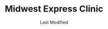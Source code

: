 ---
layout: location-page
date: Last Modified
description: "Local COVID-19 testing is available at Midwest Express Clinic in Skokie, Illinois, USA."
permalink: "locations/illinois/skokie/midwest-express-clinic-4/"
tags:
  - locations
  - illinois
title: Midwest Express Clinic
uniqueName: midwest-express-clinic-4
state: Illinois
stateAbbr: IL
hood: "Skokie"
address: "9735 Skokie Blvd"
city: "Skokie"
zip: "60077"
zipsNearby: "46301 46302 46303 46304 46307 46308 46311 46312 46401 46402 46403 46404 46405 46406 46407 46408 46409 46410 46411 46319 46320 46321 46322 46323 46324 46325 46327 46341 46342 46347 46350 46352 46355 46356 46360 46361 46368 46373 46375 46376 46377 46382 46383 46384 46385 46390 46391 46393 46394 49106 49115 49116 49117 49125 49128 49129 60002 60004 60005 60006 60007 60008 60009 60010 60011 61008 60089 61012 60013 60290 60012 60014 60039 60015 60016 60017 60018 60019 60201 60202 60203 60204 60208 60209 60020 60021 61038 60022 60025 60026 60029 60030 60031 60001 60033 60034 60035 60037 60040 60041 60042 60043 60044 60045 60046 60047 60048 60069 60050 60051 60053 60056 60060 60061 60062 60065 60064 60086 60088 60038 60055 60067 60074 60078 60094 60095 60068 61065 60070 60071 60072 60073 60075 60076 60077 60081 60082 60083 60084 60079 60085 60087 60090 60091 60093 60096 60097 60098 60099 53101 53104 53105 53108 53109 53115 53120 53121 53125 53126 53128 53132 53138 53139 53140 53141 53142 53143 53144 53147 53148 53152 53154 53157 53158 53159 53401 53402 53403 53404 53405 53406 53407 53408 53167 53168 53585 53170 53171 53172 53176 53177 53102 53179 53181 53182 53184 53185 53191 53192 53194 53195 60101 60102 60156 60502 60503 60504 60505 60506 60507 60568 60572 60598 60103 60107 60133 60510 60539 60401 60104 60105 60106 60402 60511 60108 60117 60406 60914 60915 60408 60512 60513 60109 60409 60116 60122 60128 60132 60188 60197 60199 60110 60410 60499 60411 60412 60415 60111 60514 60416 60112 60417 60115 60419 60515 60516 60517 60118 60119 60120 60121 60123 60124 60170 60126 60421 60519 60422 60130 60599 60423 60131 60176 60134 60135 60136 60137 60138 60139 60425 60940 60140 60426 60428 60429 60520 60141 60521 60522 60523 60527 60561 60430 60142 60143 60403 60404 60431 60432 60433 60434 60435 60436 60144 60145 60146 60147 60525 60526 60438 60531 60439 60440 60490 60532 60441 60446 60491 60148 60534 60150 60442 60950 60151 60152 60443 60153 60154 60155 60157 60160 60161 60162 60163 60164 60165 60445 60536 60537 60447 60448 60954 60449 60538 60450 60540 60563 60564 60565 60566 60567 60541 60451 60542 60452 60453 60454 60455 60456 60457 60458 60459 60301 60302 60303 60304 60305 60461 60462 60467 60543 60463 60464 60466 60484 60468 60544 60585 60586 60545 60469 60471 60171 60546 60472 60174 60175 60548 60159 60168 60169 60172 60173 60179 60192 60193 60194 60195 60196 60550 60551 60552 60177 60473 60475 60554 60501 60178 60476 60477 60478 60487 60180 60181 60555 60183 60556 60184 60185 60186 60558 60559 60187 60189 60480 60481 60190 60191 60399 60465 60482 60560 60601 60602 60603 60604 60605 60606 60607 60608 60609 60610 60611 60612 60613 60614 60615 60616 60617 60618 60619 60620 60621 60622 60623 60624 60625 60626 60628 60629 60630 60631 60632 60633 60634 60636 60637 60638 60639 60640 60641 60642 60643 60644 60645 60646 60647 60649 60651 60652 60653 60654 60655 60656 60657 60659 60660 60661 60664 60666 60668 60669 60670 60673 60674 60675 60677 60678 60680 60681 60682 60684 60685 60686 60687 60688 60689 60690 60691 60693 60694 60695 60696 60697 60699 60701 60706 60707 60712 60714 60803 60804 60805 60827 53199 60679 60049 60092 60125 60570 60597 60663" 
mapUrl: "http://maps.apple.com/?q=Midwest+Express+Clinic&address=9735+Skokie+Blvd,Skokie,Illinois,60077"
locationType: Drive-thru
phone: "847-380-8969"
website: "https://midwestexpressclinic.com/locations/skokie-il-urgent-care/"
onlineBooking: true
closed: undefined
closedUpdate: May 23rd, 2020
notes: "Prioritizes health care workers. Prioritizes first responders. Requires phone screen. For high risk individuals. For individuals with symptoms. Limited test kits available. By appointment only."
days: Everyday
hours: 8AM-8PM
ctaMessage: Schedule a test
ctaUrl: "https://midwestexpressclinic.com/locations/skokie-il-urgent-care/"
---